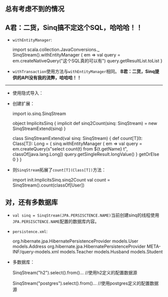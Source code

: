 ## 总有考虑不到的情况
__A君：二货，Sinq搞不定这个SQL，哈哈哈！！__
----------------------
+ `withEntityManager`:

    import scala.collection.JavaConversions._
    SinqStream().withEntityManager {
      em =>
        val query = em.createNativeQuery("这个SQL真的可以有")
        query.getResultList.toList
    }

+ `withTransaction`使用方法与`withEntityManager`相同。
__B君：二货，Sinq提供的API没有我的流弊，哈哈哈！！__
----------------------
+ 使用隐式导入：
+ 创建扩展：

    import io.sinq.SinqStream

    object ImplicitsSinq {
      implicit def sinq2Count(sinq: SinqStream) = new SinqStreamExtend(sinq)
    }

    class SinqStreamExtend(val sinq: SinqStream) {
      def count[T](t: Class[T]): Long = {
        sinq.withEntityManager {
          em =>
            val query = em.createQuery(s"select count(t) from ${t.getName} t", classOf[java.lang.Long])
            query.getSingleResult.longValue()
          } getOrElse 0
        }
    }

+ 则`SinqStream`拓展了`count[T](Class[T])`方法：

    import init.ImplicitsSinq.sinq2Count
    val count = SinqStream().count(classOf[User])


## 对，还有多数据库
+ `val sinq = SinqStream(JPA.PERSISCTENCE.NAME)`当前创建sinq的线程使用`JPA.PERSISCTENCE.NAME`配置的数据库内容。
+ `persistence.xml`:

    <?xml version="1.0" encoding="UTF-8"?>
    <persistence version="2.0" xmlns="http://java.sun.com/xml/ns/persistence"
                 xmlns:xsi="http://www.w3.org/2001/XMLSchema-instance"
                 xsi:schemaLocation="http://java.sun.com/xml/ns/persistence http://java.sun.com/xml/ns/persistence/persistence_2_0.xsd">
        <persistence-unit name="h2" transaction-type="RESOURCE_LOCAL">
            <provider>org.hibernate.jpa.HibernatePersistenceProvider</provider>
            <class>models.User</class>
            <class>models.Address</class>
            <properties>
                <property name="hibernate.connection.provider_class" value="support.DruidConnectionProvider"/>
                <property name="driverClassName" value="org.h2.Driver"/>
                <property name="url" value="jdbc:h2:~/test"/>
                <property name="username" value="sa"/>
                <property name="password" value=""/>
                <!-- hibernate -->
                <property name="hibernate.dialect" value="org.hibernate.dialect.H2Dialect"/>
                <property name="hibernate.hbm2ddl.auto" value="update"/>
            </properties>
        </persistence-unit>
        <persistence-unit name="postgres" transaction-type="RESOURCE_LOCAL">
            <provider>org.hibernate.jpa.HibernatePersistenceProvider</provider>
            <mapping-file>META-INF/query-models.xml</mapping-file>
            <class>models.Teacher</class>
            <class>models.Husband</class>
            <class>models.Student</class>
            <properties>
                <property name="hibernate.connection.provider_class" value="support.DruidConnectionProvider"/>
                <property name="driverClassName" value="org.postgres.Driver"/>
                <property name="url" value="jdbc:postgres://localhost:5432/test"/>
                <property name="username" value="postgres"/>
                <property name="password" value=""/>
                <!-- hibernate -->
                <property name="hibernate.dialect" value="org.hibernate.dialect.PostgreSQL9Dialect"/>
                <property name="hibernate.hbm2ddl.auto" value="update"/>
            </properties>
        </persistence-unit>
    </persistence>

+ 多数据库：

    SinqStream("h2").select().from()...         //使用h2定义的配置数据源

    SinqStream("postgres").select().from()...   //使用postgres定义的配置数据源
